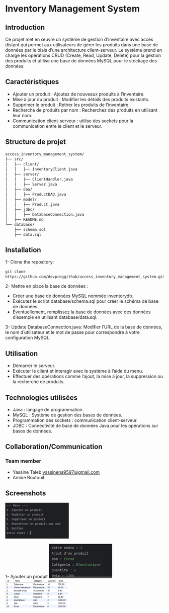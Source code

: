 # Inventory Management System

## Introduction
Ce projet met en œuvre un système de gestion d'inventaire avec accès distant  qui permet aux utilisateurs de gérer les produits dans une base de données par le biais d’une architecture client-serveur.
Le système prend en charge les opérations CRUD (Create, Read, Update, Delete) pour la gestion des produits 
et utilise une base de données MySQL pour le stockage des données.

## Caractéristiques
- Ajouter un produit : Ajoutez de nouveaux produits à l’inventaire.
- Mise à jour du produit : Modifier les détails des produits existants.
- Supprimer le produit : Retirer les produits de l’inventaire.
- Recherche de produits par nom : Recherchez des produits en utilisant leur nom.
- Communication client-serveur : utilise des sockets pour la communication entre le client et le serveur.

## Structure de projet
```
access_inventory_management_system/
├── src/
│   ├── client/                 
│   │   ├── InventoryClient.java
│   ├── server/                
│   │   ├── ClientHandler.java
│   │   ├── Server.java
│   ├── dao/                   
│   │   ├── ProductDAO.java
│   ├── model/                 
│   │   ├── Product.java
│   ├── jdbc/                 
│   │   ├── DatabaseConnection.java
│   ├── README.md             
└── database/                   
    ├── schema.sql            
    ├── data.sql              
```

## Installation
1- Clone the repository:
```
git clone https://github.com/devproggithub/access_inventory_management_system.git
```
2- Mettre en place la base de données :
 - Créer une base de données MySQL nommée inventorydb.
 - Exécutez le script database/schema.sql pour créer le schéma de base de données.
 - Éventuellement, remplissez la base de données avec des données d’exemple en utilisant database/data.sql.
   
3- Update DatabaseConnection.java:
Modifier l’URL de la base de données, le nom d’utilisateur et le mot de passe pour correspondre à votre configuration MySQL.

## Utilisation
- Démarrer le serveur.
- Exécuter le client et interagir avec le système à l’aide du menu.
- Effectuer des opérations comme l’ajout, la mise à jour, la suppression ou la recherche de produits.

## Technologies utilisées
- Java : langage de programmation.
- MySQL : Système de gestion des bases de données.
- Programmation des sockets : communication client-serveur.
- JDBC : Connectivité de base de données Java pour les opérations sur bases de données.
  
## Collaboration/Communication

### Team member
- Yassine Taleb yassinena9597@gmail.com
- Amine Boutouil
## Screenshots

<img src="Images/1.png" alt="Screenshot" style="width:40%; height:40%"/>

1- Ajouter un produit
<img src="Images/2.png" alt="Screenshot" style="width:40%; height:40%"/>
<img src="Images/3.png" alt="Screenshot" style="width:40%; height:40%"/>







